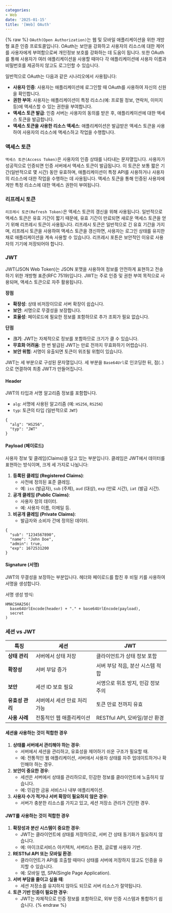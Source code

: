 ```yaml
---
categories:
- Web
date: '2025-01-15'
title: '[Web] OAuth'
---
```


{% raw %}
`OAuth(Open Authorization)`는 웹 및 모바일 애플리케이션을 위한 개방형 표준 인증 프로토콜입니다. OAuth는 보안을 강화하고 사용자의 리소스에 대한 제어를 사용자에게 부여함으로써 개인정보 보호를 강화하는 데 도움이 됩니다. 또한 OAuth를 통해 사용자가 여러 애플리케이션을 사용할 때마다 각 애플리케이션에 사용자 이름과 비밀번호를 제공하지 않고도 로그인할 수 있습니다.

일반적으로 OAuth는 다음과 같은 시나리오에서 사용됩니다:
- **사용자 인증**: 사용자는 애플리케이션에 로그인할 때 OAuth를 사용하여 자신의 신원을 확인합니다.
- **권한 부여**: 사용자는 애플리케이션이 특정 리소스(예: 프로필 정보, 연락처, 이미지 등)에 액세스할 수 있는 권한을 부여합니다.
- **액세스 토큰 발급**: 인증 서버는 사용자의 동의를 받은 후, 애플리케이션에 대한 액세스 토큰을 발급합니다.
- **액세스 토큰을 사용한 리소스 액세스**: 애플리케이션은 발급받은 액세스 토큰을 사용하여 사용자의 리소스에 액세스하고 작업을 수행합니다.

### 액세스 토큰
`액세스 토큰(Access Token)`은 사용자의 인증 상태를 나타내는 문자열입니다. 사용자가 성공적으로 인증되면 인증 서버에서 액세스 토큰이 발급됩니다. 이 토큰은 보통 짧은 기간(일반적으로 몇 시간) 동안 유효하며, 애플리케이션이 특정 API를 사용하거나 사용자의 리소스에 대한 작업을 수행하는 데 사용됩니다. 액세스 토큰을 통해 인증된 사용자에게만 특정 리소스에 대한 액세스 권한이 부여됩니다.

### 리프레시 토큰
`리프레시 토큰(Refresh Token)`은 액세스 토큰의 갱신을 위해 사용됩니다. 일반적으로 액세스 토큰은 유효 기간이 짧기 때문에, 유효 기간이 만료되면 새로운 액세스 토큰을 얻기 위해 리프레시 토큰이 사용됩니다. 리프레시 토큰은 일반적으로 긴 유효 기간을 가지며, 리프레시 토큰을 사용하여 액세스 토큰을 갱신하면, 사용자는 로그인 상태를 유지한 채로 애플리케이션을 계속 사용할 수 있습니다. 리프레시 포튼은 보안적인 이유로 사용자의 기기에 저장되어야 합니다.

### JWT
JWT(JSON Web Token)는 JSON 포맷을 사용하여 정보를 안전하게 표현하고 전송하기 위한 개방형 표준(RFC 7519)입니다. JWT는 주로 인증 및 권한 부여 목적으로 사용되며, 액세스 토큰으로 자주 활용됩니다.

**장점**
- **확장성**: 상태 비저장이므로 서버 확장이 쉽습니다.
- **보안**: 서명으로 무결성을 보장합니다.
- **효율성**: 페이로드에 필요한 정보를 포함하므로 추가 조회가 필요 없습니다.

**단점**
- **크기**: JWT는 자체적으로 정보를 포함하므로 크기가 클 수 있습니다.
- **무효화 어려움**: 한 번 발급된 JWT는 만료 전까지 무효화하기 어렵습니다.
- **보안 위험**: 서명이 유출되면 토큰이 위조될 위험이 있습니다.

JWT는 세 부분으로 구성된 문자열입니다. 세 부분을 `Base64Url`로 인코딩한 뒤, 점(`.`)으로 연결하여 최종 JWT가 만들어집니다.

#### Header
JWT의 타입과 서명 알고리즘 정보를 포함합니다.
- `alg`: 서명에 사용된 알고리즘 (예: `HS256`, `RS256`)
- `typ`: 토큰의 타입 (일반적으로 `JWT`)

```
{
  "alg": "HS256",
  "typ": "JWT"
}
```

#### Payload (페이로드)
사용자 정보 및 클레임(Claims)을 담고 있는 부분입니다. 클레임은 JWT에서 데이터를 표현하는 방식이며, 크게 세 가지로 나뉩니다:
1. **등록된 클레임 (Registered Claims)**:
    - 사전에 정의된 표준 클레임.
    - 예: `iss` (발급자), `sub` (주제), `aud` (대상), `exp` (만료 시간), `iat` (발급 시간).
2. **공개 클레임 (Public Claims)**:
    - 사용자 정의 데이터.
    - 예: 사용자 이름, 이메일 등.
3. **비공개 클레임 (Private Claims)**:
    - 발급자와 소비자 간에 정의된 데이터.

```
{
  "sub": "1234567890",
  "name": "John Doe",
  "admin": true,
  "exp": 1672531200
}
```

#### Signature (서명)
JWT의 무결성을 보장하는 부분입니다. 헤더와 페이로드를 합친 후 비밀 키를 사용하여 서명을 생성합니다.
    
서명 생성 방식:
```
HMACSHA256(
  base64UrlEncode(header) + "." + base64UrlEncode(payload),
  secret
)
```

### 세션 vs JWT
|특징|세션|JWT|
|---|---|---| 
|**상태 관리**|서버에서 상태 저장|클라이언트가 상태 정보 포함|
|**확장성**|서버 부담 증가|서버 부담 적음, 분산 시스템 적합|
|**보안**|세션 ID 보호 필요|서명으로 위조 방지, 민감 정보 주의|
|**유효성 관리**|서버에서 세션 만료 처리 가능|토큰 만료 전까지 유효|
|**사용 사례**|전통적인 웹 애플리케이션|RESTful API, 모바일/분산 환경|

#### 세션을 사용하는 것이 적합한 경우
1. **상태를 서버에서 관리해야 하는 경우**:
    - 서버에서 세션을 관리하고, 유효성을 제어하기 쉬운 구조가 필요할 때.
    - 예: 전통적인 웹 애플리케이션, 서버에서 사용자 상태를 자주 업데이트하거나 확인해야 하는 경우.
2. **보안이 중요한 경우**:
    - 세션은 서버에서 상태를 관리하므로, 민감한 정보를 클라이언트에 노출하지 않습니다.
    - 예: 민감한 금융 서비스나 내부 애플리케이션.
3. **사용자 수가 적거나 서버 확장이 필요하지 않은 경우**:
    - 서버가 충분한 리소스를 가지고 있고, 세션 저장소 관리가 간단한 경우.

#### JWT를 사용하는 것이 적합한 경우
1. **확장성과 분산 시스템이 중요한 경우**:
    - JWT는 클라이언트에 상태를 저장하므로, 서버 간 상태 동기화가 필요하지 않습니다.
    - 예: 마이크로서비스 아키텍처, 서버리스 환경, 글로벌 사용자 기반.
2. **RESTful API 또는 모바일 환경**:
    - 클라이언트가 API를 호출할 때마다 상태를 서버에 저장하지 않고도 인증을 유지할 수 있습니다.
    - 예: 모바일 앱, SPA(Single Page Application).
3. **서버 부담을 줄이고 싶을 때**:
    - 세션 저장소를 유지하지 않아도 되므로 서버 리소스가 절약됩니다.
4. **토큰 기반 인증이 필요한 경우**:
    - JWT는 자체적으로 인증 정보를 포함하므로, 외부 인증 시스템과 통합하기 쉽습니다.
{% endraw %}